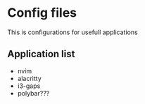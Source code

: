 # Config files

This is configurations for usefull applications

## Application list
- nvim
- alacritty
- i3-gaps
- polybar???

